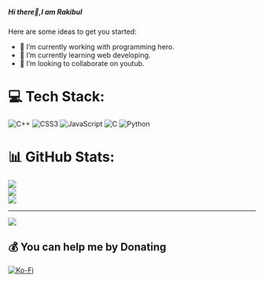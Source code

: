 ##### Hi there👋,I am Rakibul




Here are some ideas to get you started:

- 🔭 I’m currently working with programming hero.
- 🌱 I’m currently learning web developing.
- 👯 I’m looking to collaborate on youtub.


# 💻 Tech Stack:
![C++](https://img.shields.io/badge/c++-%2300599C.svg?style=for-the-badge&logo=c%2B%2B&logoColor=white) ![CSS3](https://img.shields.io/badge/css3-%231572B6.svg?style=for-the-badge&logo=css3&logoColor=white) ![JavaScript](https://img.shields.io/badge/javascript-%23323330.svg?style=for-the-badge&logo=javascript&logoColor=%23F7DF1E) ![C](https://img.shields.io/badge/c-%2300599C.svg?style=for-the-badge&logo=c&logoColor=white) ![Python](https://img.shields.io/badge/python-3670A0?style=for-the-badge&logo=python&logoColor=ffdd54)
# 📊 GitHub Stats:
![](https://github-readme-stats.vercel.app/api?username=Flocky05&theme=dark&hide_border=false&include_all_commits=false&count_private=false)<br/>
![](https://github-readme-streak-stats.herokuapp.com/?user=Flocky05&theme=dark&hide_border=false)<br/>
![](https://github-readme-stats.vercel.app/api/top-langs/?username=Flocky05&theme=dark&hide_border=false&include_all_commits=false&count_private=false&layout=compact)

---
[![](https://visitcount.itsvg.in/api?id=Flocky05&icon=0&color=0)](https://visitcount.itsvg.in)

  ## 💰 You can help me by Donating
  [![Ko-Fi](https://img.shields.io/badge/Ko--fi-F16061?style=for-the-badge&logo=ko-fi&logoColor=white)](https://ko-fi.com/love) 

  <!-- Proudly created with GPRM ( https://gprm.itsvg.in ) -->
  
